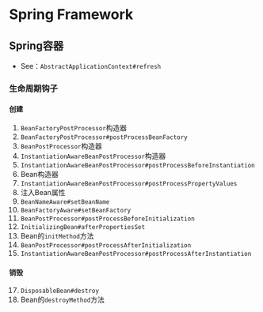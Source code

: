 # Spring Framework

## Spring容器

- See：`AbstractApplicationContext#refresh`

### 生命周期钩子

#### 创建

1. `BeanFactoryPostProcessor`构造器
2. `BeanFactoryPostProcessor#postProcessBeanFactory`
3. `BeanPostProcessor`构造器
4. `InstantiationAwareBeanPostProcessor`构造器
5. `InstantiationAwareBeanPostProcessor#postProcessBeforeInstantiation`
6. Bean构造器
7. `InstantiationAwareBeanPostProcessor#postProcessPropertyValues`
8. 注入Bean属性
9. `BeanNameAware#setBeanName`
10. `BeanFactoryAware#setBeanFactory`
11. `BeanPostProcessor#postProcessBeforeInitialization`
12. `InitializingBean#afterPropertiesSet`
13. Bean的`initMethod`方法
15. `BeanPostProcessor#postProcessAfterInitialization`
16. `InstantiationAwareBeanPostProcessor#postProcessAfterInstantiation`

#### 销毁

17. `DisposableBean#destroy`
14. Bean的`destroyMethod`方法